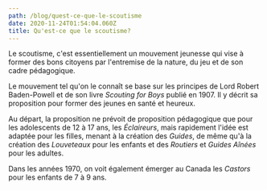 ```yaml
---
path: /blog/quest-ce-que-le-scoutisme
date: 2020-11-24T01:54:04.060Z
title: Qu'est-ce que le scoutisme?
---
```

Le scoutisme, c'est essentiellement un mouvement jeunesse qui vise à former des bons citoyens par l'entremise de la nature, du jeu et de son cadre pédagogique.

Le mouvement tel qu'on le connaît se base sur les principes de Lord Robert Baden-Powell et de son livre *Scouting for Boys* publié en 1907. Il y décrit sa proposition pour former des jeunes en santé et heureux.

Au départ, la proposition ne prévoit de proposition pédagogique que pour les adolescents de 12 à 17 ans, les *Éclaireurs*, mais rapidement l'idée est adaptée pour les filles, menant à la création des *Guides*, de même qu'à la création des *Louveteaux* pour les enfants et des *Routiers* et *Guides Aînées* pour les adultes.

Dans les années 1970, on voit également émerger au Canada les *Castors* pour les enfants de 7 à 9 ans.